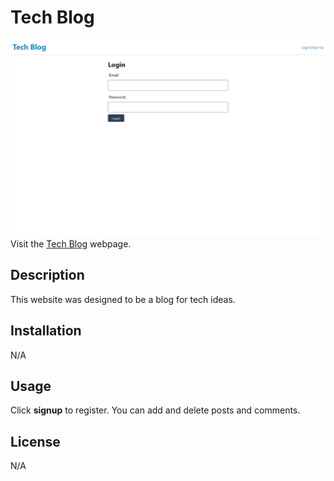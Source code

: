 # Tech Blog

[<img src="./screenshot.png">](https://kdelaria-tech-blog-392fb05ef7e8.herokuapp.com/)
Visit the [Tech Blog](https://kdelaria-tech-blog-392fb05ef7e8.herokuapp.com/) webpage.

## Description

 This website was designed to be a blog for tech ideas.

## Installation

N/A

## Usage

Click **signup** to register.  You can add and delete posts and comments.

## License
N/A